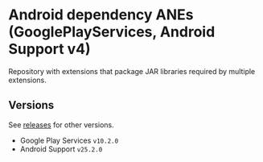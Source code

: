 # Android dependency ANEs (GooglePlayServices, Android Support v4)

Repository with extensions that package JAR libraries required by multiple extensions.

## Versions

See [releases](../../releases) for other versions.

* Google Play Services `v10.2.0`
* Android Support `v25.2.0`
